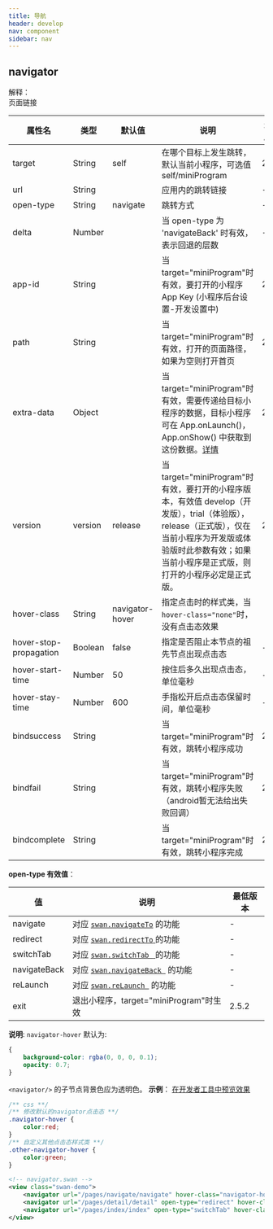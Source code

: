 ```yaml
---
title: 导航
header: develop
nav: component
sidebar: nav
---
```


## navigator
<div class="notice">解释： </div>页面链接
<div></div>

|属性名 |类型  |默认值  |说明|最低版本|
|---- | ---- | ---- |---- |---- |
|target|	String|	self|	在哪个目标上发生跳转，默认当前小程序，可选值self/miniProgram|2.5.2|
| url | String |   |应用内的跳转链接 |-|
|open-type | String  | navigate  |跳转方式|-|
|delta | Number |  |当 open-type 为 'navigateBack' 时有效，表示回退的层数|-|
|app-id|	String| |		当target="miniProgram"时有效，要打开的小程序 App Key (小程序后台设置-开发设置中)|	2.5.2
|path|	String| |		当target="miniProgram"时有效，打开的页面路径，如果为空则打开首页|	2.5.2|
|extra-data|	Object| |		当target="miniProgram"时有效，需要传递给目标小程序的数据，目标小程序可在 App.onLaunch()，App.onShow() 中获取到这份数据。<a href="https://smartprogram.baidu.com/docs/develop/framework/app_service_register/">详情</a>|	2.5.2|
|version|	version|	release|	当target="miniProgram"时有效，要打开的小程序版本，有效值 develop（开发版），trial（体验版），release（正式版），仅在当前小程序为开发版或体验版时此参数有效；如果当前小程序是正式版，则打开的小程序必定是正式版。|2.5.2|
|hover-class | String  |navigator-hover |指定点击时的样式类，当`hover-class="none"`时，没有点击态效果||
|hover-stop-propagation | Boolean  | false | 指定是否阻止本节点的祖先节点出现点击态|-|
|hover-start-time |Number | 50  | 按住后多久出现点击态，单位毫秒 |-|
|hover-stay-time |Number |600 |手指松开后点击态保留时间，单位毫秒|-|
|bindsuccess|	String| |		当target="miniProgram"时有效，跳转小程序成功|	2.5.2|
|bindfail|	String| |		当target="miniProgram"时有效，跳转小程序失败 （android暂无法给出失败回调）|	2.5.2|
|bindcomplete|	String|  |		当target="miniProgram"时有效，跳转小程序完成|	2.5.2|

**open-type 有效值**：

|值 |说明 |最低版本|
|--- |--- |--- |
| navigate | 对应 <a href="https://smartprogram.baidu.com/docs/develop/api/show_tab/#swan-navigateTo/">`swan.navigateTo`</a> 的功能|-|
| redirect | 对应 <a href="https://smartprogram.baidu.com/docs/develop/api/show_tab/#swan-redirectTo/">`swan.redirectTo` </a> 的功能|-|
| switchTab | 对应 <a href="https://smartprogram.baidu.com/docs/develop/api/show_tab/#swan-switchTab/">`swan.switchTab ` </a> 的功能|-|
| navigateBack | 对应 <a href="https://smartprogram.baidu.com/docs/develop/api/show_tab/#swan-navigateBack/">`swan.navigateBack `</a>  的功能|-|
| reLaunch | 对应 <a href="https://smartprogram.baidu.com/docs/develop/api/show_tab/#swan-reLaunch/">`swan.reLaunch `</a>  的功能|-|
|exit|	退出小程序，target="miniProgram"时生效|	2.5.2|


**说明**:
`navigator-hover` 默认为:
```css
{
	background-color: rgba(0, 0, 0, 0.1);
	opacity: 0.7;
}
```
`<navigator/>` 的子节点背景色应为透明色。
**示例**：
<a href="swanide://fragment/76d030309d2763b5d1b2a03b9cc9c7be1548066522341" title="在开发者工具中预览效果" target="_blank">在开发者工具中预览效果</a>

```css
/** css **/
/** 修改默认的navigator点击态 **/
.navigator-hover {
	color:red;
}
/** 自定义其他点击态样式类 **/
.other-navigator-hover {
	color:green;
}

```

```xml
<!-- navigator.swan -->
<view class="swan-demo">
	<navigator url="/pages/navigate/navigate" hover-class="navigator-hover">跳转到新页面</navigator>
	<navigator url="/pages/detail/detail" open-type="redirect" hover-class="other-navigator-hover">在当前页打开</navigator>
	<navigator url="/pages/index/index" open-type="switchTab" hover-class="other-navigator-hover">切换 Tab</navigator>
</view>

```

